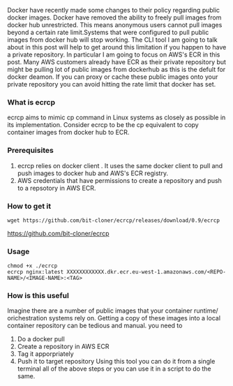 Docker have recently made some changes to their policy regarding public docker images. Docker have removed the ability to freely pull images from docker hub
unrestricted. This means anonymous users cannot pull images beyond a certain rate limit.Systems that were configured to pull public images from docker hub will 
stop working. The CLI tool I am going to talk about in this post will help to get around this limitation if you happen to have a private repository. In particular 
I am going to focus on AWS's ECR in this post. Many AWS customers already have ECR as their private repository but might be pulling lot of public images from dockerhub
as this is the defult for docker deamon. If you can proxy or cache these public images onto your private repository you can avoid hitting the rate limit that docker has set.

### What is ecrcp
ecrcp aims to mimic cp command in Linux systems as closely as possible in its implementation. Consider ecrcp to be the cp equivalent to copy container images from docker hub to
ECR. 

### Prerequisites
1. ecrcp relies on docker client . It uses the same docker client to pull and push images to docker hub and AWS's ECR registry. 
2. AWS credentials that have permissions to create a repository and push to a repsotory in AWS ECR.

### How to get it
``` 
wget https://github.com/bit-cloner/ecrcp/releases/download/0.9/ecrcp
```
https://github.com/bit-cloner/ecrcp

### Usage
``` 
chmod +x ./ecrcp
ecrcp nginx:latest XXXXXXXXXXXX.dkr.ecr.eu-west-1.amazonaws.com/<REPO-NAME>/<IMAGE-NAME>:<TAG> 
```
### How is this useful 

Imagine there are a number of public images that your container runtime/ orichestration systems rely on. Getting a copy of these images into a local container repository can be tedious and manual.
you need to 
1. Do a docker pull 
2. Create a repository in AWS ECR
3. Tag it apporpriately 
4. Push it to target repository
Using this tool you can do it from a single terminal all of the above steps or you can use it in a script to do the same. 